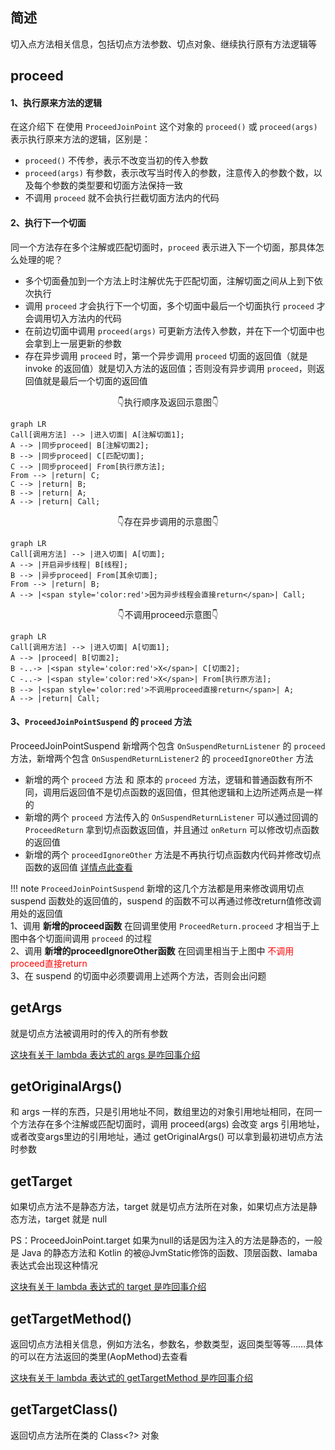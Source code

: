 ## 简述

切入点方法相关信息，包括切点方法参数、切点对象、继续执行原有方法逻辑等

## proceed

#### 1、执行原来方法的逻辑

在这介绍下 在使用 `ProceedJoinPoint` 这个对象的 `proceed()` 或 `proceed(args)` 表示执行原来方法的逻辑，区别是：

- `proceed()` 不传参，表示不改变当初的传入参数
- `proceed(args)` 有参数，表示改写当时传入的参数，注意传入的参数个数，以及每个参数的类型要和切面方法保持一致
- 不调用 `proceed` 就不会执行拦截切面方法内的代码

#### 2、执行下一个切面

同一个方法存在多个注解或匹配切面时，`proceed` 表示进入下一个切面，那具体怎么处理的呢？

- 多个切面叠加到一个方法上时注解优先于匹配切面，注解切面之间从上到下依次执行
- 调用 ```proceed``` 才会执行下一个切面，多个切面中最后一个切面执行 ```proceed``` 才会调用切入方法内的代码
- 在前边切面中调用 ```proceed(args)``` 可更新方法传入参数，并在下一个切面中也会拿到上一层更新的参数
- 存在异步调用 ```proceed``` 时，第一个异步调用 ```proceed``` 切面的返回值（就是 invoke 的返回值）就是切入方法的返回值；否则没有异步调用 ```proceed```，则返回值就是最后一个切面的返回值

<p align="center" style="font-size:14px">
👇执行顺序及返回示意图👇
</p>

``` mermaid
graph LR
Call[调用方法] --> |进入切面| A[注解切面1];
A --> |同步proceed| B[注解切面2];
B --> |同步proceed| C[匹配切面];
C --> |同步proceed| From[执行原方法];
From --> |return| C;
C --> |return| B;
B --> |return| A;
A --> |return| Call;
```

<p align="center" style="font-size:14px">
👇存在异步调用的示意图👇
</p>

``` mermaid
graph LR
Call[调用方法] --> |进入切面| A[切面];
A --> |开启异步线程| B[线程];
B --> |异步proceed| From[其余切面];
From --> |return| B;
A --> |<span style='color:red'>因为异步线程会直接return</span>| Call;
```

<p align="center" style="font-size:14px">
👇不调用proceed示意图👇
</p>

``` mermaid
graph LR
Call[调用方法] --> |进入切面| A[切面1];
A --> |proceed| B[切面2];
B -..-> |<span style='color:red'>X</span>| C[切面2];
C -..-> |<span style='color:red'>X</span>| From[执行原方法];
B --> |<span style='color:red'>不调用proceed直接return</span>| A;
A --> |return| Call;
```


#### 3、`ProceedJoinPointSuspend` 的 `proceed` 方法

ProceedJoinPointSuspend 新增两个包含 `OnSuspendReturnListener` 的 `proceed` 方法，新增两个包含 `OnSuspendReturnListener2` 的 `proceedIgnoreOther` 方法

- 新增的两个 `proceed` 方法 和 原本的 `proceed` 方法，逻辑和普通函数有所不同，调用后返回值不是切点函数的返回值，但其他逻辑和上边所述两点是一样的
- 新增的两个 `proceed` 方法传入的 `OnSuspendReturnListener` 可以通过回调的 `ProceedReturn` 拿到切点函数返回值，并且通过 `onReturn` 可以修改切点函数的返回值
- 新增的两个 `proceedIgnoreOther` 方法是不再执行切点函数内代码并修改切点函数的返回值 [详情点此查看](/AndroidAOP/zh/Suspend_cut/#proceed)

!!! note
    `ProceedJoinPointSuspend` 新增的这几个方法都是用来修改调用切点 suspend 函数处的返回值的，suspend 的函数不可以再通过修改return值修改调用处的返回值 <br> 
    1、调用 **新增的proceed函数** 在回调里使用 `ProceedReturn.proceed` 才相当于上图中各个切面间调用 `proceed` 的过程 <br>
    2、调用 **新增的proceedIgnoreOther函数** 在回调里相当于上图中 <span style='color:red'>不调用proceed直接return</span> <br>
    3、在 suspend 的切面中必须要调用上述两个方法，否则会出问题

## getArgs

就是切点方法被调用时的传入的所有参数

[这块有关于 lambda 表达式的 args 是咋回事介绍](/AndroidAOP/zh/AndroidAopMatchClassMethod/#_8)

## getOriginalArgs()

和 args 一样的东西，只是引用地址不同，数组里边的对象引用地址相同，在同一个方法存在多个注解或匹配切面时，调用 proceed(args) 会改变 args 引用地址，或者改变args里边的引用地址，通过 getOriginalArgs() 可以拿到最初进切点方法时参数

## getTarget

如果切点方法不是静态方法，target 就是切点方法所在对象，如果切点方法是静态方法，target 就是 null

PS：ProceedJoinPoint.target 如果为null的话是因为注入的方法是静态的，一般是 Java 的静态方法和 Kotlin 的被@JvmStatic修饰的函数、顶层函数、lamaba表达式会出现这种情况

[这块有关于 lambda 表达式的 target 是咋回事介绍](/AndroidAOP/zh/AndroidAopMatchClassMethod/#_8)

## getTargetMethod()

返回切点方法相关信息，例如方法名，参数名，参数类型，返回类型等等……具体的可以在方法返回的类里(AopMethod)去查看

[这块有关于 lambda 表达式的 getTargetMethod 是咋回事介绍](/AndroidAOP/zh/AndroidAopMatchClassMethod/#_8)



## getTargetClass()

返回切点方法所在类的 Class<?> 对象



